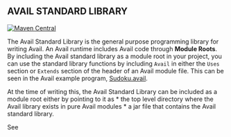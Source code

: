 AVAIL STANDARD LIBRARY
--------------------------------------------------------------------------------
[![Maven Central](https://img.shields.io/badge/maven--central-v2.0.0.alpha21--1.6.1.alpha10-0f824e)](https://central.sonatype.com/namespace/org.availlang)

The Avail Standard Library is the general purpose programming library for 
writing Avail. An Avail runtime includes Avail code through **Module Roots**.
By including the Avail standard library as a module root in your project, you
can use the standard library functions by including `Avail` in either the `Uses`
section or `Extends` section of the header of an Avail module file. This can be
seen in the Avail example program, [Sudoku.avail](../distro/src/examples/Sudoku.avail).

At the time of writing this, the Avail Standard Library can be included as a 
module root either by pointing to it as
    * the top level directory where the Avail library exists in pure Avail modules
    * a jar file that contains the Avail standard library.

See 
